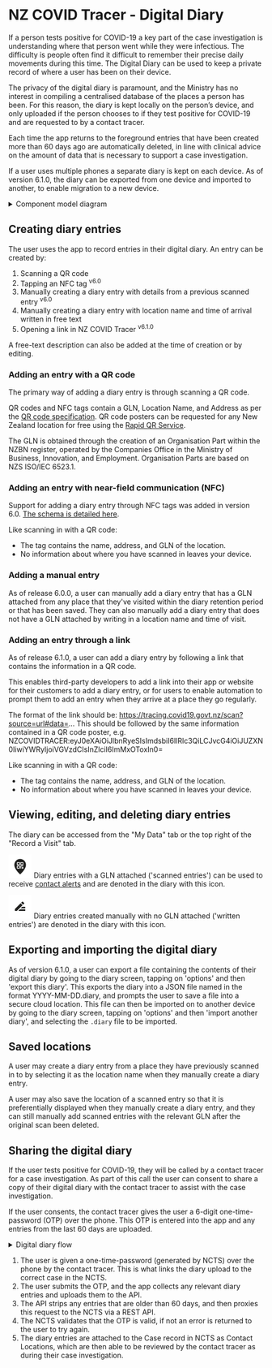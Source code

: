 # NZ COVID Tracer - Digital Diary

If a person tests positive for COVID-19 a key part of the case investigation is
understanding where that person went while they were infectious. The difficulty 
is people often find it difficult to remember their precise daily movements 
during this time. The Digital Diary can be used to keep a private record of 
where a user has been on their device. 

The privacy of the digital diary is paramount, and the Ministry has no interest 
in compiling a centralised database of the places a person has been. For this 
reason, the diary is kept locally on the person’s device, and only uploaded if 
the person chooses to if they test positive for COVID-19 and are requested to 
by a contact tracer.

Each time the app returns to the foreground entries that have been created more 
than 60 days ago are automatically deleted, in line with clinical advice on the 
amount of data that is necessary to support a case investigation.

If a user uses multiple phones a separate diary is kept on each device. 
As of version 6.1.0, the diary can be exported from one device and imported
to another, to enable migration to a new device. 

<details>
<summary>Component model diagram</summary>
 
![Digital Diary](../assets/uc2-digital-diary.png)
</details>

## Creating diary entries 

The user uses the app to record entries in their digital diary. An entry can be
created by:

  1. Scanning a QR code
  2. Tapping an NFC tag <sup>v6.0</sup>
  3. Manually creating a diary entry with details from a previous scanned 
     entry <sup>v6.0</sup>
  4. Manually creating a diary entry with location name and time of arrival
     written in free text
  5. Opening a link in NZ COVID Tracer <sup>v6.1.0</sup>

A free-text description can also be added at the time of creation or by editing.

### Adding an entry with a QR code

The primary way of adding a diary entry is through scanning a QR code. 

QR codes and NFC tags contain a GLN, Location Name, and Address as per the
[QR code specification](https://www.health.govt.nz/publication/hiso-100852020-covid-19-contact-tracing-data-standard#qr).
QR code posters can be requested for any New Zealand location for free
using the [Rapid QR Service](https://qrform.tracing.covid19.govt.nz/).

The GLN is obtained through the creation of an Organisation Part within the 
NZBN register, operated by the Companies Office in the Ministry of Business,
Innovation, and Employment. Organisation Parts are based on NZS ISO/IEC 
6523.1.

### Adding an entry with near-field communication (NFC)

Support for adding a diary entry through NFC tags was added in version 6.0.
[The schema is detailed here](../functions/nfc.md).

Like scanning in with a QR code:
- The tag contains the name, address, and GLN of the location.  
- No information about where you have scanned in leaves your device. 

### Adding a manual entry

As of release 6.0.0, a user can manually add a diary entry that has a GLN attached from any
place that they've visited within the diary retention period or that has
been saved. They can also manually add a diary entry that does not have a
GLN attached by writing in a location name and time of visit.

### Adding an entry through a link

As of release 6.1.0, a user can add a diary entry by following a link that contains
the information in a QR code. 

This enables third-party developers to add a link into their app or website for their
customers to add a diary entry, or for users to enable automation to prompt them to
add an entry when they arrive at a place they go regularly. 

The format of the link should be:
https://tracing.covid19.govt.nz/scan?source=url#data=...
This should be followed by the same information contained in a QR code poster,
e.g. NZCOVIDTRACER:eyJ0eXAiOiJlbnRyeSIsImdsbiI6IlRlc3QiLCJvcG4iOiJUZXN0IiwiYWRyIjoiVGVzdCIsInZlciI6ImMxOToxIn0=

Like scanning in with a QR code:
- The tag contains the name, address, and GLN of the location.  
- No information about where you have scanned in leaves your device. 

## Viewing, editing, and deleting diary entries

The diary can be accessed from the "My Data" tab or the top right of the "Record a Visit" tab.

![Scanned Entry](../assets/scanned-entry.png) Diary entries with a GLN attached
('scanned entries') can be used to receive [contact alerts](../functions/contact-alerts.md)
and are denoted in the diary with this icon. 

![Written Entry](../assets/written-entry.png) Diary entries created manually 
with no GLN attached ('written entries') are denoted in the diary with this icon. 

## Exporting and importing the digital diary

As of version 6.1.0, a user can export a file containing the contents of their digital diary
by going to the diary screen, tapping on 'options' and then 'export this diary'. 
This exports the diary into a JSON file named in the format YYYY-MM-DD.diary, and
prompts the user to save a file into a secure cloud location. 
This file can then be imported on to another device by going to the diary screen, tapping on
'options' and then 'import another diary', and selecting the `.diary` file to be imported.

## Saved locations

A user may create a diary entry from a place they have previously scanned in
to by selecting it as the location name when they manually create a diary entry. 

A user may also save the location of a scanned entry so that it is preferentially
displayed when they manually create a diary entry, and they can still manually add
scanned entries with the relevant GLN after the original scan been deleted. 

## Sharing the digital diary

If the user tests positive for COVID-19, they will be called by a contact 
tracer for a case investigation. As part of this call the user can consent to 
share a copy of their digital diary with the contact tracer to assist with the 
case investigation.

If the user consents, the contact tracer gives the user a 6-digit 
one-time-password (OTP) over the phone. This OTP is entered into the app and 
any entries from the last 60 days are uploaded.

<details>
<summary>Digital diary flow</summary>
 
![Digital Diary Flow](../assets/uc2-digital-diary-flow.png)
</details>
 
  1. The user is given a one-time-password (generated by NCTS) over the phone 
     by the contact tracer. This is what links the diary upload to the correct 
     case in the NCTS. 
  2. The user submits the OTP, and the app collects any relevant diary entries 
     and uploads them to the API.
  3. The API strips any entries that are older than 60 days, and then proxies 
     this request to the NCTS via a REST API.
  4. The NCTS validates that the OTP is valid, if not an error is returned to 
     the user to try again.
  5. The diary entries are attached to the Case record in NCTS as Contact 
     Locations, which are then able to be reviewed by the contact tracer as 
     during their case investigation.
